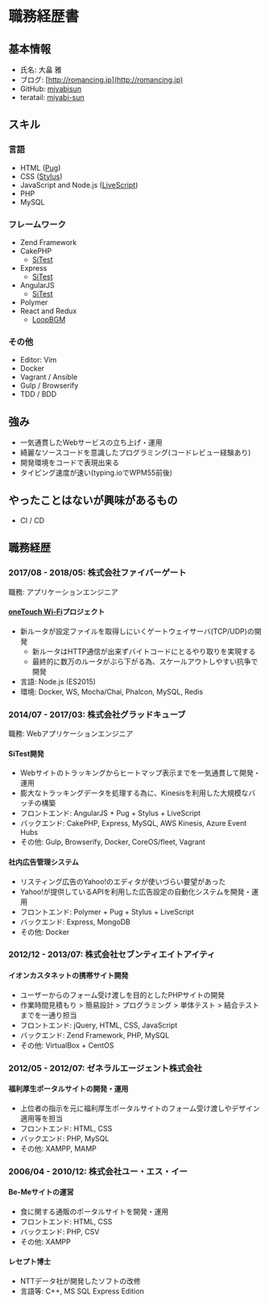 # 職務経歴書

## 基本情報

- 氏名: 大畠 雅
- ブログ: [http://romancing.jp](http://romancing.jp)
- GitHub: [miyabisun](https://github.com/miyabisun)
- teratail: [miyabi-sun](https://teratail.com/users/miyabi-sun)

## スキル

### 言語

- HTML ([Pug](https://pugjs.org/api/getting-started.html))
- CSS ([Stylus](http://stylus-lang.com/))
- JavaScript and Node.js ([LiveScript](http://livescript.net/))
- PHP
- MySQL

### フレームワーク

- Zend Framework
- CakePHP
  - [SiTest](https://sitest.jp/)
- Express
  - [SiTest](https://sitest.jp/)
- AngularJS
  - [SiTest](https://sitest.jp/)
- Polymer
- React and Redux
  - [LoopBGM](http://bgm.sis.jp/)

### その他

- Editor: Vim
- Docker
- Vagrant / Ansible
- Gulp / Browserify
- TDD / BDD

## 強み

- 一気通貫したWebサービスの立ち上げ・運用
- 綺麗なソースコードを意識したプログラミング(コードレビュー経験あり)
- 開発環境をコードで表現出来る
- タイピング速度が速い(typing.ioでWPM55前後)

## やったことはないが興味があるもの

- CI / CD

## 職務経歴

### 2017/08 - 2018/05: 株式会社ファイバーゲート

職務: アプリケーションエンジニア

#### [oneTouch Wi-Fi](https://www.one-touchwifi.com/)プロジェクト

- 新ルータが設定ファイルを取得しにいくゲートウェイサーバ(TCP/UDP)の開発
  - 新ルータはHTTP通信が出来ずバイトコードにとるやり取りを実現する
  - 最終的に数万のルータがぶら下がる為、スケールアウトしやすい抗争で開発
- 言語: Node.js (ES2015)
- 環境: Docker, WS, Mocha/Chai, Phalcon, MySQL, Redis

### 2014/07 - 2017/03: 株式会社グラッドキューブ

職務: Webアプリケーションエンジニア

#### SiTest開発

- Webサイトのトラッキングからヒートマップ表示までを一気通貫して開発・運用
- 膨大なトラッキングデータを処理する為に、Kinesisを利用した大規模なバッチの構築
- フロントエンド: AngularJS + Pug + Stylus + LiveScript
- バックエンド: CakePHP, Express, MySQL, AWS Kinesis, Azure Event Hubs
- その他: Gulp, Browserify, Docker, CoreOS/fleet, Vagrant

#### 社内広告管理システム

- リスティング広告のYahoo!のエディタが使いづらい要望があった
- Yahoo!が提供しているAPIを利用した広告設定の自動化システムを開発・運用
- フロントエンド: Polymer + Pug + Stylus + LiveScript
- バックエンド: Express, MongoDB
- その他: Docker

### 2012/12 - 2013/07: 株式会社セブンティエイトアイティ

#### イオンカスタネットの携帯サイト開発

- ユーザーからのフォーム受け渡しを目的としたPHPサイトの開発
- 作業時間見積もり > 簡易設計 > プログラミング > 単体テスト > 結合テストまでを一通り担当
- フロントエンド: jQuery, HTML, CSS, JavaScript
- バックエンド: Zend Framework, PHP, MySQL
- その他: VirtualBox + CentOS

### 2012/05 - 2012/07: ゼネラルエージェント株式会社

#### 福利厚生ポータルサイトの開発・運用

- 上位者の指示を元に福利厚生ポータルサイトのフォーム受け渡しやデザイン適用等を担当
- フロントエンド: HTML, CSS
- バックエンド: PHP, MySQL
- その他: XAMPP, MAMP

### 2006/04 - 2010/12: 株式会社ユー・エス・イー

#### Be-Meサイトの運営

- 食に関する通販のポータルサイトを開発・運用
- フロントエンド: HTML, CSS
- バックエンド: PHP, CSV
- その他: XAMPP

#### レセプト博士

- NTTデータ社が開発したソフトの改修
- 言語等: C++, MS SQL Express Edition

